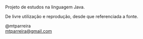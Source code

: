 Projeto de estudos na linguagem Java.

De livre utilização e reprodução, desde que referenciada a fonte.

@mtparreira<br>
mtparreira@gmail.com
